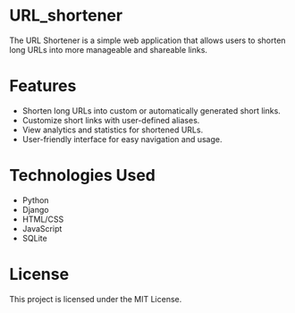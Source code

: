# URL_shortener

<Description>
The URL Shortener is a simple web application that allows users to shorten long URLs into more manageable and shareable links.

# Features

- Shorten long URLs into custom or automatically generated short links.
- Customize short links with user-defined aliases.
- View analytics and statistics for shortened URLs.
- User-friendly interface for easy navigation and usage.

# Technologies Used

* Python
* Django
* HTML/CSS
* JavaScript
* SQLite

# License

This project is licensed under the MIT License.

